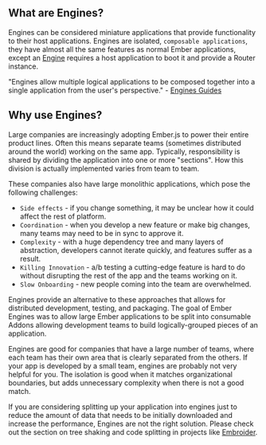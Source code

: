 ## What are Engines?

Engines can be considered miniature applications that provide functionality to their host applications. Engines are isolated, `composable applications`, they have almost all the same features as normal Ember applications, except an [Engine](https://api.emberjs.com/ember/3.9/classes/Engine) requires a host application to boot it and provide a Router instance.

"Engines allow multiple logical applications to be composed together into a single application from the user's perspective." - [Engines Guides](http://ember-engines.com/)

## Why use Engines?

Large companies are increasingly adopting Ember.js to power their entire product lines. Often this means separate teams (sometimes distributed around the world) working on the same app. Typically, responsibility is shared by dividing the application into one or more "sections". How this division is actually implemented varies from team to team. 

These companies also have large monolithic applications, which pose the following challenges:

* `Side effects` - if you change something, it may be unclear how it could affect the rest of platform.
* `Coordination` - when you develop a new feature or make big changes, many teams may need to be in sync to approve it.
* `Complexity` - with a huge dependency tree and many layers of abstraction, developers cannot iterate quickly, and features suffer as a result.
* `Killing Innovation` - a/b testing a cutting-edge feature is hard to do without disrupting the rest of the app and the teams working on it.
* `Slow Onboarding` - new people coming into the team are overwhelmed.

Engines provide an alternative to these approaches that allows for distributed development, testing, and packaging. The goal of Ember Engines was to allow large Ember applications to be split into consumable Addons allowing development teams to build logically-grouped pieces of an application.

Engines are good for companies that have a large number of teams, where each team has their own area that is clearly separated from the others. If your app is developed by a small team, engines are probably not very helpful for you. The isolation is good when it matches organizational boundaries, but adds unnecessary complexity when there is not a good match.

If you are considering splitting up your application into engines just to reduce the amount of data that needs to be initially downloaded and increase the performance, Engines are not the right solution. Please check out the section on tree shaking and code splitting in projects like [Embroider](https://github.com/embroider-build/embroider).
